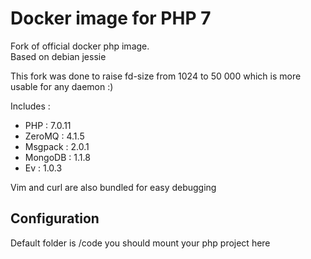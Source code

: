 # Docker image for PHP 7
Fork of official docker php image.  
Based on debian jessie

This fork was done to raise fd-size from 1024 to 50 000 which is more usable for any daemon :)

Includes : 

 - PHP : 7.0.11
 - ZeroMQ : 4.1.5 
 - Msgpack : 2.0.1
 - MongoDB : 1.1.8
 - Ev : 1.0.3
 
 
Vim and curl are also bundled for easy debugging

## Configuration 

Default folder is /code you should mount your php project here 
